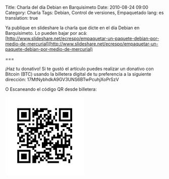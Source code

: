 Title: Charla del día Debian en Barquisimeto
Date: 2010-08-24 09:00
Category: Charla
Tags: Debian, Control de versiones, Empaquetado
lang: es
translation: true

Ya publique en slideshare la charla que dicte en el día  Debian en Barquisimeto.
Lo pueden bajar por acá: [http://www.slideshare.net/ecrespo/empaquetar-un-paquete-debian-por-medio-de-mercurial](http://www.slideshare.net/ecrespo/empaquetar-un-paquete-debian-por-medio-de-mercurial)


===

¡Haz tu donativo!
Si te gustó el artículo puedes realizar un donativo con Bitcoin (BTC)
usando la billetera digital de tu preferencia a la siguiente
dirección: 17MtNybhdkA9GV3UNS6BTwPcuhjXoPrSzV

O Escaneando el código QR desde billetera:

![17MtNybhdkA9GV3UNS6BTwPcuhjXoPrSzV](./images/17MtNybhdkA9GV3UNS6BTwPcuhjXoPrSzV.png)